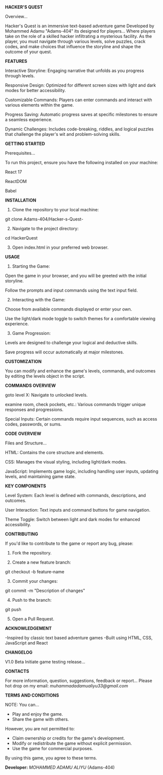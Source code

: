 **HACKER'S QUEST**

Overview...

Hacker's Quest is an immersive text-based adventure game Developed by Mohammed Adamu "Adams-404" its designed for players... Where players take on the role of a skilled hacker infiltrating a mysterious facility. As the player, you must navigate through various levels, solve puzzles, crack codes, and make choices that influence the storyline and shape the outcome of your quest.

**FEATURES**

Interactive Storyline: Engaging narrative that unfolds as you progress through levels.

Responsive Design: Optimized for different screen sizes with light and dark modes for better accessibility.

Customizable Commands: Players can enter commands and interact with various elements within the game.

Progress Saving: Automatic progress saves at specific milestones to ensure a seamless experience.

Dynamic Challenges: Includes code-breaking, riddles, and logical puzzles that challenge the player's wit and problem-solving skills.


**GETTING STARTED**


Prerequisites...

To run this project, ensure you have the following installed on your machine:

React 17

ReactDOM

Babel


**INSTALLATION** 


1. Clone the repository to your local machine:

git clone Adams-404/Hacker-s-Quest-


2. Navigate to the project directory:

cd HackerQuest


3. Open index.html in your preferred web browser.



**USAGE**

1. Starting the Game:

Open the game in your browser, and you will be greeted with the initial storyline.

Follow the prompts and input commands using the text input field.



2. Interacting with the Game:

Choose from available commands displayed or enter your own.

Use the light/dark mode toggle to switch themes for a comfortable viewing experience.



3. Game Progression:

Levels are designed to challenge your logical and deductive skills.

Save progress will occur automatically at major milestones.




**CUSTOMIZATION**

You can modify and enhance the game's levels, commands, and outcomes by editing the levels object in the script.

**COMMANDS OVERVIEW** 


goto level X: Navigate to unlocked levels.

examine room, check pockets, etc.: Various commands trigger unique responses and progressions.

Special Inputs: Certain commands require input sequences, such as access codes, passwords, or sums.


**CODE OVERVIEW** 


Files and Structure...

HTML: Contains the core structure and elements.

CSS: Manages the visual styling, including light/dark modes.

JavaScript: Implements game logic, including handling user inputs, updating levels, and maintaining game state.


**KEY COMPONENTS** 


Level System: Each level is defined with commands, descriptions, and outcomes.

User Interaction: Text inputs and command buttons for game navigation.

Theme Toggle: Switch between light and dark modes for enhanced accessibility.


**CONTRIBUTING** 


If you'd like to contribute to the game or report any bug, please:

1. Fork the repository.


2. Create a new feature branch:

git checkout -b feature-name


3. Commit your changes:

git commit -m "Description of changes"


4. Push to the branch:

git push 


5. Open a Pull Request.


**ACKNOWLEDGEMENT** 


-Inspired by classic text based adventure games
-Built using HTML, CSS, JavaScript and React


**CHANGELOG**

V1.0 Beta
Initiate game testing release...


**CONTACTS**

For more information, question, suggestions, feedback or report... Please hot drop on my email: _muhammadadamualiyu33@gmail.com_


**TERMS AND CONDITIONS** 

NOTE: 
You can...
- Play and enjoy the game.
- Share the game with others.

However, you are not permitted to:

- Claim ownership or credits for the game's development.
- Modify or redistribute the game without explicit permission.
- Use the game for commercial purposes.

By using this game, you agree to these terms.


**Developer:** _MOHAMMED ADAMU ALIYU_ (Adams-404)
